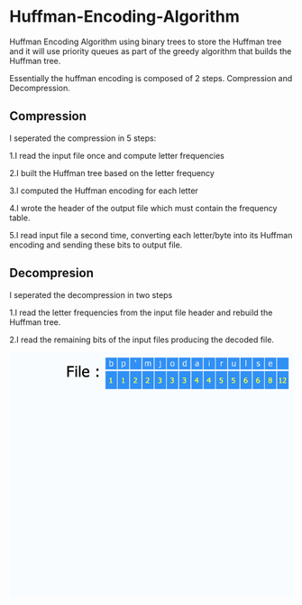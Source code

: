 # Huffman-Encoding-Algorithm
Huffman Encoding Algorithm using binary trees to store the Huffman tree and it will use priority queues as part of the greedy algorithm that builds the Huffman tree.


Essentially the huffman encoding is composed of 2 steps. Compression and Decompression.

##  Compression

I seperated the compression in 5 steps:

  1.I read the input file once and compute letter frequencies

  2.I built the Huffman tree based on the letter frequency
  
  3.I computed the Huffman encoding for each letter
  
  4.I wrote the header of the output file which must contain the frequency table.
  
  5.I read input file a second time, converting each letter/byte into its Huffman encoding and sending these bits to output file.


##  Decompresion

I seperated the decompression in two steps 

  1.I read the letter frequencies from the input file header and rebuild the Huffman tree.
  
  2.I read the remaining bits of the input files producing the decoded file.

![](huff.gif)
